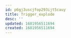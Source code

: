 ```yaml
---
id: p6gj3uscjfop293ijt5cauy
title: Trigger_explode
desc: ''
updated: 1681956511694
created: 1681956511694
---
```

